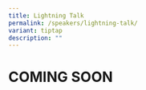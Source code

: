 ```yaml
---
title: Lightning Talk
permalink: /speakers/lightning-talk/
variant: tiptap
description: ""
---
```

<h1><strong>COMING SOON</strong></h1>
<p></p>